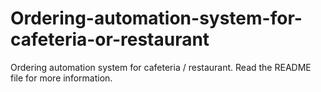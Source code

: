 # Ordering-automation-system-for-cafeteria-or-restaurant
Ordering automation system for cafeteria / restaurant. Read the README file for more information.
